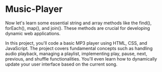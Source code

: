# Music-Player
 
Now let's learn some essential string and array methods like the find(), forEach(), map(), and join(). These methods are crucial for developing dynamic web applications.

In this project, you'll code a basic MP3 player using HTML, CSS, and JavaScript. The project covers fundamental concepts such as handling audio playback, managing a playlist, implementing play, pause, next, previous, and shuffle functionalities. You'll even learn how to dynamically update your user interface based on the current song.